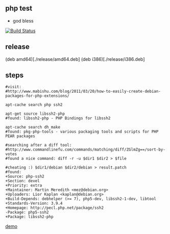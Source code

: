 php test
-----
- god bless

[![Build Status](https://travis-ci.org/brownman/php_test.svg?branch=master)](https://travis-ci.org/brownman/php_test)



release
-----
(deb amd64)[./release/amd64.deb]
(deb i386)[./release/i386.deb]

steps
-----
```
#visit:
#http://www.mabishu.com/blog/2011/03/20/how-to-easily-create-debian-packages-for-php-extensions/

apt-cache search php ssh2

apt-get source libssh2-php
#found: libssh2-php - PHP Bindings for libssh2

apt-cache search dh_make
#found: pkg-php-tools - various packaging tools and scripts for PHP PEAR packages

#searching after a diff tool:
#http://www.commandlinefu.com/commands/matching/diff/ZGlmZg==/sort-by-votes
#found a nice command: diff -r -u $dir1 $dir2 > $file

#cheating :) $dir1/debian $dir2/debian > result.patch
#found:
+Source: php-ssh2
+Section: devel
+Priority: extra
+Maintainer: Martin Meredith <mez@debian.org>
+Uploaders: Lior Kaplan <kaplan@debian.org>
+Build-Depends: debhelper (>= 7), php5-dev, libssh2-1-dev, libtool
+Standards-Version: 3.9.4
+Homepage: http://pecl.php.net/package/ssh2
-Package: php5-ssh2
+Package: libssh2-php

```

[demo](http://asciinema.org/a/11943)

